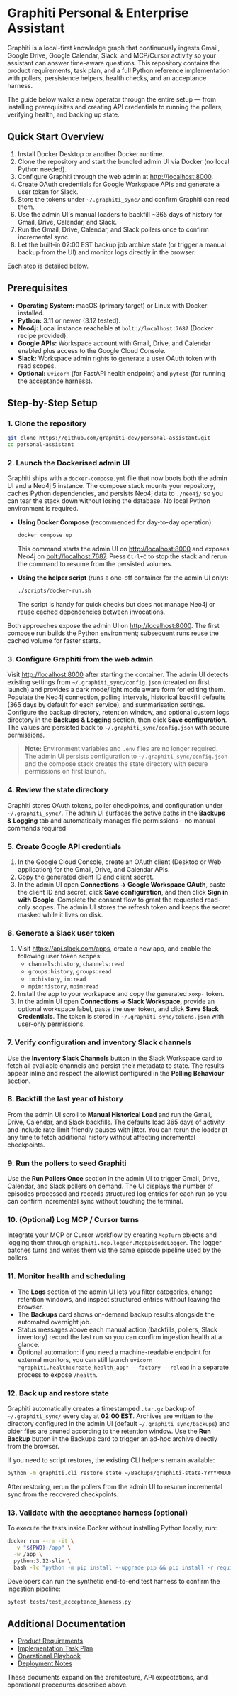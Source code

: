 # Graphiti Personal & Enterprise Assistant

Graphiti is a local-first knowledge graph that continuously ingests Gmail, Google Drive, Google Calendar, Slack, and MCP/Cursor activity so your assistant can answer time-aware questions. This repository contains the product requirements, task plan, and a full Python reference implementation with pollers, persistence helpers, health checks, and an acceptance harness.

The guide below walks a new operator through the entire setup — from installing prerequisites and creating API credentials to running the pollers, verifying health, and backing up state.

## Quick Start Overview

1. Install Docker Desktop or another Docker runtime.
2. Clone the repository and start the bundled admin UI via Docker (no local Python needed).
3. Configure Graphiti through the web admin at <http://localhost:8000>.
4. Create OAuth credentials for Google Workspace APIs and generate a user token for Slack.
5. Store the tokens under `~/.graphiti_sync/` and confirm Graphiti can read them.
6. Use the admin UI's manual loaders to backfill ~365 days of history for Gmail, Drive, Calendar, and Slack.
7. Run the Gmail, Drive, Calendar, and Slack pollers once to confirm incremental sync.
8. Let the built-in 02:00 EST backup job archive state (or trigger a manual backup from the UI) and monitor logs directly in the browser.

Each step is detailed below.

## Prerequisites

- **Operating System:** macOS (primary target) or Linux with Docker installed.
- **Python:** 3.11 or newer (3.12 tested).
- **Neo4j:** Local instance reachable at `bolt://localhost:7687` (Docker recipe provided).
- **Google APIs:** Workspace account with Gmail, Drive, and Calendar enabled plus access to the Google Cloud Console.
- **Slack:** Workspace admin rights to generate a user OAuth token with read scopes.
- **Optional:** `uvicorn` (for FastAPI health endpoint) and `pytest` (for running the acceptance harness).

## Step-by-Step Setup

### 1. Clone the repository

```bash
git clone https://github.com/graphiti-dev/personal-assistant.git
cd personal-assistant
```

### 2. Launch the Dockerised admin UI

Graphiti ships with a `docker-compose.yml` file that now boots both the admin UI and a
Neo4j 5 instance. The compose stack mounts your repository, caches Python dependencies,
and persists Neo4j data to `./neo4j/` so you can tear the stack down without losing the
database. No local Python environment is required.

- **Using Docker Compose** (recommended for day-to-day operation):

  ```bash
  docker compose up
  ```

  This command starts the admin UI on <http://localhost:8000> and exposes Neo4j on
  <bolt://localhost:7687>. Press `Ctrl+C` to stop the stack and rerun the command to
  resume from the persisted volumes.

- **Using the helper script** (runs a one-off container for the admin UI only):

  ```bash
  ./scripts/docker-run.sh
  ```

  The script is handy for quick checks but does not manage Neo4j or reuse cached
  dependencies between invocations.

Both approaches expose the admin UI on <http://localhost:8000>. The first compose run
builds the Python environment; subsequent runs reuse the cached volume for faster starts.

### 3. Configure Graphiti from the web admin

Visit <http://localhost:8000> after starting the container. The admin UI detects existing
settings from `~/.graphiti_sync/config.json` (created on first launch) and provides a dark
mode/light mode aware form for editing them. Populate the Neo4j connection, polling
intervals, historical backfill defaults (365 days by default for each service), and
summarisation settings. Configure the backup directory, retention window, and optional
custom logs directory in the **Backups & Logging** section, then click **Save
configuration**. The values are persisted back to `~/.graphiti_sync/config.json` with
secure permissions.

> **Note:** Environment variables and `.env` files are no longer required. The admin UI
> persists configuration to `~/.graphiti_sync/config.json` and the compose stack creates
> the state directory with secure permissions on first launch.

### 4. Review the state directory

Graphiti stores OAuth tokens, poller checkpoints, and configuration under
`~/.graphiti_sync/`. The admin UI surfaces the active paths in the **Backups & Logging**
tab and automatically manages file permissions—no manual commands required.

### 5. Create Google API credentials

1. In the Google Cloud Console, create an OAuth client (Desktop or Web application) for the
   Gmail, Drive, and Calendar APIs.
2. Copy the generated client ID and client secret.
3. In the admin UI open **Connections → Google Workspace OAuth**, paste the client ID and
   secret, click **Save configuration**, and then click **Sign in with Google**. Complete the
   consent flow to grant the requested read-only scopes. The admin UI stores the refresh token
   and keeps the secret masked while it lives on disk.

### 6. Generate a Slack user token

1. Visit <https://api.slack.com/apps>, create a new app, and enable the following user token
   scopes:
   - `channels:history`, `channels:read`
   - `groups:history`, `groups:read`
   - `im:history`, `im:read`
   - `mpim:history`, `mpim:read`
2. Install the app to your workspace and copy the generated `xoxp-` token.
3. In the admin UI open **Connections → Slack Workspace**, provide an optional workspace
   label, paste the user token, and click **Save Slack Credentials**. The token is stored in
   `~/.graphiti_sync/tokens.json` with user-only permissions.

### 7. Verify configuration and inventory Slack channels

Use the **Inventory Slack Channels** button in the Slack Workspace card to fetch all
available channels and persist their metadata to state. The results appear inline and
respect the allowlist configured in the **Polling Behaviour** section.

### 8. Backfill the last year of history

From the admin UI scroll to **Manual Historical Load** and run the Gmail, Drive,
Calendar, and Slack backfills. The defaults load 365 days of activity and include
rate-limit friendly pauses with jitter. You can rerun the loader at any time to fetch
additional history without affecting incremental checkpoints.

### 9. Run the pollers to seed Graphiti

Use the **Run Pollers Once** section in the admin UI to trigger Gmail, Drive, Calendar,
and Slack pollers on demand. The UI displays the number of episodes processed and records
structured log entries for each run so you can confirm incremental sync without touching
the terminal.

### 10. (Optional) Log MCP / Cursor turns

Integrate your MCP or Cursor workflow by creating `McpTurn` objects and logging them through `graphiti.mcp.logger.McpEpisodeLogger`. The logger batches turns and writes them via the same episode pipeline used by the pollers.

### 11. Monitor health and scheduling

- The **Logs** section of the admin UI lets you filter categories, change retention windows,
  and inspect structured entries without leaving the browser.
- The **Backups** card shows on-demand backup results alongside the automated overnight job.
- Status messages above each manual action (backfills, pollers, Slack inventory) record the
  last run so you can confirm ingestion health at a glance.
- Optional automation: if you need a machine-readable endpoint for external monitors, you
  can still launch `uvicorn "graphiti.health:create_health_app" --factory --reload` in a
  separate process to expose `/health`.

### 12. Back up and restore state

Graphiti automatically creates a timestamped `.tar.gz` backup of `~/.graphiti_sync/`
every day at **02:00 EST**. Archives are written to the directory configured in the
admin UI (default `~/.graphiti_sync/backups`) and older files are pruned according to the
retention window. Use the **Run Backup** button in the Backups card to trigger an ad-hoc
archive directly from the browser.

If you need to script restores, the existing CLI helpers remain available:

```bash
python -m graphiti.cli restore state ~/Backups/graphiti-state-YYYYMMDDHHMMSS.tar.gz
```

After restoring, rerun the pollers from the admin UI to resume incremental sync from the
recovered checkpoints.

### 13. Validate with the acceptance harness (optional)

To execute the tests inside Docker without installing Python locally, run:

```bash
docker run --rm -it \
  -v "${PWD}:/app" \
  -w /app \
  python:3.12-slim \
  bash -lc "python -m pip install --upgrade pip && pip install -r requirements.txt && pytest"
```

Developers can run the synthetic end-to-end test harness to confirm the ingestion pipeline:

```bash
pytest tests/test_acceptance_harness.py
```

## Additional Documentation

- [Product Requirements](docs/graphiti_prd.md)
- [Implementation Task Plan](docs/task_plan.md)
- [Operational Playbook](docs/ops.md)
- [Deployment Notes](docs/deployment.md)

These documents expand on the architecture, API expectations, and operational procedures described above.
